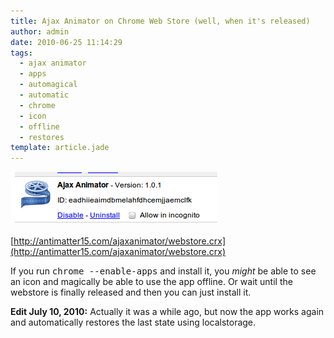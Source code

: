 ```yaml
---
title: Ajax Animator on Chrome Web Store (well, when it's released)
author: admin
date: 2010-06-25 11:14:29
tags: 
  - ajax animator
  - apps
  - automagical
  - automatic
  - chrome
  - icon
  - offline
  - restores
template: article.jade
---
```


[![](Selection_065.png "Webstore")](Selection_065.png)

[http://antimatter15.com/ajaxanimator/webstore.crx](http://antimatter15.com/ajaxanimator/webstore.crx)

If you run <tt>chrome --enable-apps</tt> and install it, you _might_ be able to see an icon and magically be able to use the app offline. Or wait until the webstore is finally released and then you can just install it.

**Edit July 10, 2010:** Actually it was a while ago, but now the app works again and automatically restores the last state using localstorage.
